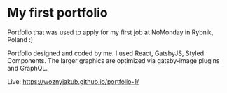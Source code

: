 # My first portfolio

Portfolio that was used to apply for my first job at NoMonday in Rybnik, Poland :)

Portfolio designed and coded by me. I used React, GatsbyJS, Styled Components. The larger graphics are optimized via gatsby-image plugins and GraphQL.

Live: https://woznyjakub.github.io/portfolio-1/
